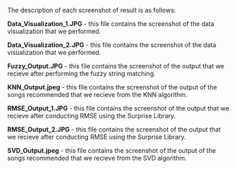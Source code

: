 The description of each screenshot of result is as follows:

**Data_Visualization_1.JPG** - this file contains the screenshot of the data visualization that we performed.

**Data_Visualization_2.JPG** - this file contains the screenshot of the data visualization that we performed.

**Fuzzy_Output.JPG** - this file contains the screenshot of the output that we recieve after performing the fuzzy string matching.

**KNN_Output.jpeg** - this file contains the screenshot of the output of the songs recommended that we recieve from the KNN algorithm.

**RMSE_Output_1.JPG** - this file contains the screenshot of the output that we recieve after conducting RMSE using the Surprise Library.

**RMSE_Output_2.JPG** - this file contains the screenshot of the output that we recieve after conducting RMSE using the Surprise Library.

**SVD_Output.jpeg** - this file contains the screenshot of the output of the songs recommended that we recieve from the SVD algorithm.

